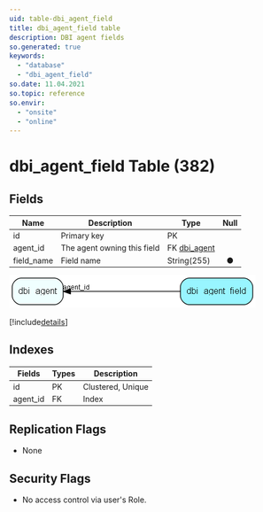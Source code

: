 ```yaml
---
uid: table-dbi_agent_field
title: dbi_agent_field table
description: DBI agent fields
so.generated: true
keywords:
  - "database"
  - "dbi_agent_field"
so.date: 11.04.2021
so.topic: reference
so.envir:
  - "onsite"
  - "online"
---
```


# dbi\_agent\_field Table (382)

## Fields

| Name | Description | Type | Null |
|------|-------------|------|:----:|
|id|Primary key|PK| |
|agent\_id|The agent owning this field|FK [dbi_agent](dbi-agent.md)| |
|field\_name|Field name|String(255)|&#x25CF;|


![dbi_agent_field table relationship diagram](./media/dbi_agent_field.png)

[!include[details](./includes/dbi-agent-field.md)]

## Indexes

| Fields | Types | Description |
|--------|-------|-------------|
|id |PK |Clustered, Unique |
|agent\_id |FK |Index |

## Replication Flags

* None

## Security Flags

* No access control via user's Role.

